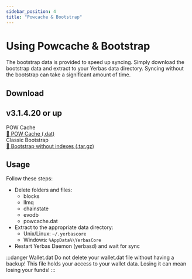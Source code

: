 ```yaml
---
sidebar_position: 4
title: "Powcache & Bootstrap"
---
```


# Using Powcache & Bootstrap

The bootstrap data is provided to speed up syncing. Simply download the bootstrap data and extract to your Yerbas data directory.
Syncing without the bootstrap can take a significant amount of time.

## Download

<div>
  <div className="container padding--sm">
    <h2>v3.1.4.20 or up</h2>
    <div className="row padding--sm">
      <div className="col col--4">POW Cache</div>
      <div className="col col--6">
        <a
          class="button button--primary"
          href="https://github.com/The-Yerbas-Endeavor/yerbas/releases/download/v3.1.4.20/powcache.dat"
          download
        >
          💾 POW Cache (.dat)
        </a>
      </div>
    </div>
    <div className="row padding--sm">
      <div className="col col--4">Classic Bootstrap</div>
      <div className="col col--6">
        <a
          class="button button--primary"
          href="https://github.com/The-Yerbas-Endeavor/yerbas/releases/download/v3.1.4.20/bootstrap.zip"
          download
        >
          💾 Bootstrap without indexes (.tar.gz)
        </a>
      </div>
    </div>
  </div>
</div>

## Usage

Follow these steps:

- Delete folders and files:
  - blocks
  - llmq
  - chainstate
  - evodb
  - powcache.dat
- Extract to the appropriate data directory:
  - Unix/Linux: `~/.yerbascore`
  - Windows: `%AppData%\YerbasCore`
- Restart Yerbas Daemon (yerbasd) and wait for sync

:::danger Wallet.dat
Do not delete your wallet.dat file without having a backup! This file holds your access to your wallet data. Losing it can mean losing your funds!
:::
